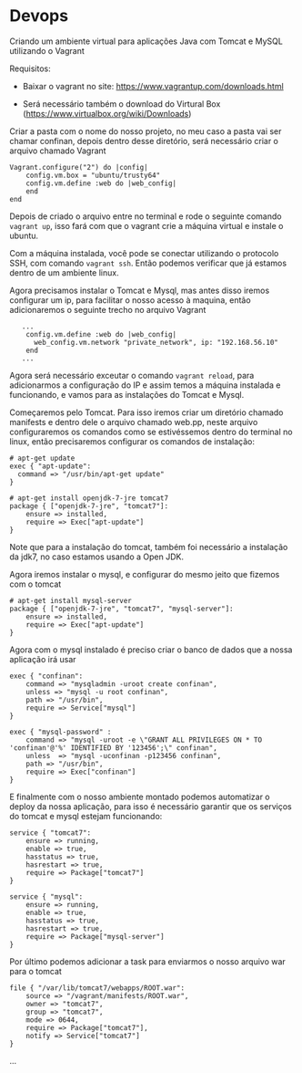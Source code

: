 # Devops

Criando um ambiente virtual para aplicações Java com Tomcat e MySQL utilizando o Vagrant

Requisitos:

- Baixar o vagrant no site: https://www.vagrantup.com/downloads.html

- Será necessário também o download do Virtural Box (https://www.virtualbox.org/wiki/Downloads)


Criar a pasta com o nome do nosso projeto, no meu caso a pasta vai ser chamar confinan, depois dentro desse diretório, será necessário criar o arquivo chamado Vagrant


```
Vagrant.configure("2") do |config|
    config.vm.box = "ubuntu/trusty64"
    config.vm.define :web do |web_config|
    end     
end
```

Depois de criado o arquivo entre no terminal e rode o seguinte comando `vagrant up`, isso fará com que o vagrant crie a máquina virtual e instale o ubuntu.

Com a máquina instalada, você pode se conectar utilizando o protocolo SSH, com comando `vagrant ssh`. Então podemos verificar que já estamos dentro de um ambiente linux.

Agora precisamos instalar o Tomcat e Mysql, mas antes disso iremos configurar um ip, para facilitar o nosso acesso à maquina, então adicionaremos o seguinte trecho no arquivo Vagrant

```
   ...
    config.vm.define :web do |web_config|
      web_config.vm.network "private_network", ip: "192.168.56.10"
    end 
   ...
```
Agora será necessário exceutar o comando `vagrant reload`, para adicionarmos a configuração do IP e assim temos a máquina instalada e funcionando, e vamos para as instalações do Tomcat e Mysql.

Começaremos pelo Tomcat. Para isso iremos criar um diretório chamado manifests e dentro dele o arquivo chamado web.pp, neste arquivo configuraremos os comandos como se estivéssemos dentro do terminal no linux, então precisaremos configurar os comandos de instalação:

```
# apt-get update
exec { "apt-update":
  command => "/usr/bin/apt-get update"
}

# apt-get install openjdk-7-jre tomcat7
package { ["openjdk-7-jre", "tomcat7"]:
    ensure => installed,
    require => Exec["apt-update"]
}
```

Note que para a instalação do tomcat, também foi necessário a instalação da jdk7, no caso estamos usando a Open JDK.


Agora iremos instalar o mysql, e configurar do mesmo jeito que fizemos com o tomcat


```
# apt-get install mysql-server
package { ["openjdk-7-jre", "tomcat7", "mysql-server"]:
    ensure => installed,
    require => Exec["apt-update"]
}
```

Agora com o mysql instalado é preciso criar o banco de dados que a nossa aplicação irá usar

```
exec { "confinan":
    command => "mysqladmin -uroot create confinan",
    unless => "mysql -u root confinan",
    path => "/usr/bin",
    require => Service["mysql"]
}

exec { "mysql-password" :
    command => "mysql -uroot -e \"GRANT ALL PRIVILEGES ON * TO 'confinan'@'%' IDENTIFIED BY '123456';\" confinan",
    unless  => "mysql -uconfinan -p123456 confinan",
    path => "/usr/bin",
    require => Exec["confinan"]
}
```

E finalmente com o nosso ambiente montado podemos automatizar o deploy da nossa aplicação, para isso é necessário garantir que os serviços do tomcat e mysql estejam funcionando:


```
service { "tomcat7":
    ensure => running,
    enable => true,
    hasstatus => true,
    hasrestart => true,
    require => Package["tomcat7"]    
}

service { "mysql":
    ensure => running,
    enable => true,
    hasstatus => true,
    hasrestart => true,
    require => Package["mysql-server"]
}
```

Por último podemos adicionar a task para enviarmos o nosso arquivo war para o tomcat

```
file { "/var/lib/tomcat7/webapps/ROOT.war":
    source => "/vagrant/manifests/ROOT.war",
    owner => "tomcat7",
    group => "tomcat7",
    mode => 0644,
    require => Package["tomcat7"],
    notify => Service["tomcat7"]
}
```
...






































